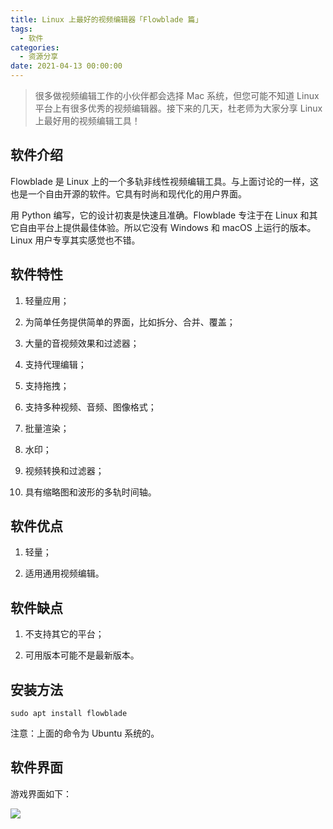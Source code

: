 ```yaml
---
title: Linux 上最好的视频编辑器「Flowblade 篇」
tags:
  - 软件
categories:
  - 资源分享
date: 2021-04-13 00:00:00
---
```


> 很多做视频编辑工作的小伙伴都会选择 Mac 系统，但您可能不知道 Linux 平台上有很多优秀的视频编辑器。接下来的几天，杜老师为大家分享 Linux 上最好用的视频编辑工具！

<!-- more -->

## 软件介绍

Flowblade 是 Linux 上的一个多轨非线性视频编辑工具。与上面讨论的一样，这也是一个自由开源的软件。它具有时尚和现代化的用户界面。

用 Python 编写，它的设计初衷是快速且准确。Flowblade 专注于在 Linux 和其它自由平台上提供最佳体验。所以它没有 Windows 和 macOS 上运行的版本。Linux 用户专享其实感觉也不错。

## 软件特性

1. 轻量应用；

2. 为简单任务提供简单的界面，比如拆分、合并、覆盖；

3. 大量的音视频效果和过滤器；

4. 支持代理编辑；

5. 支持拖拽；

6. 支持多种视频、音频、图像格式；

7. 批量渲染；

8. 水印；

9. 视频转换和过滤器；

10. 具有缩略图和波形的多轨时间轴。

## 软件优点

1. 轻量；

2. 适用通用视频编辑。

## 软件缺点

1. 不支持其它的平台；

2. 可用版本可能不是最新版本。

## 安装方法

```
sudo apt install flowblade
```

注意：上面的命令为 Ubuntu 系统的。

## 软件界面

游戏界面如下：

![](https://cdn.dusays.com/2021/04/331-1.jpg)
